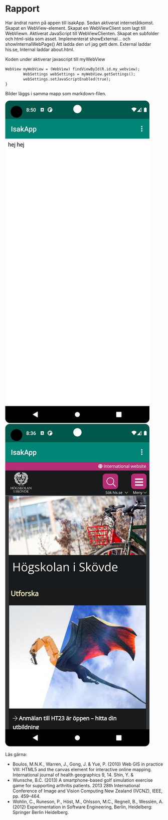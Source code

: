 
# Rapport

Har ändrat namn på appen till isakApp.
Sedan aktiverat internetåtkomst.
Skapat en WebView-element.
Skapat en WebViewClient som lagt till WebViewn.
Aktiverat JavaScript till WebViewClienten.
Skapat en subfolder och html-sida som asset.
Implementerat showExternal... och showInternalWebPage()
Att ladda den url jag gett dem.
External laddar his.se, Internal laddar about.html.

Koden under aktiverar javascript till myWebView

```
WebView myWebView = (WebView) findViewById(R.id.my_webview);
        WebSettings webSettings = myWebView.getSettings();
        webSettings.setJavaScriptEnabled(true);
}
```



Bilder läggs i samma mapp som markdown-filen.

![](internalPage2.png)
![](externalPage.png)

Läs gärna:

- Boulos, M.N.K., Warren, J., Gong, J. & Yue, P. (2010) Web GIS in practice VIII: HTML5 and the canvas element for interactive online mapping. International journal of health geographics 9, 14. Shin, Y. &
- Wunsche, B.C. (2013) A smartphone-based golf simulation exercise game for supporting arthritis patients. 2013 28th International Conference of Image and Vision Computing New Zealand (IVCNZ), IEEE, pp. 459–464.
- Wohlin, C., Runeson, P., Höst, M., Ohlsson, M.C., Regnell, B., Wesslén, A. (2012) Experimentation in Software Engineering, Berlin, Heidelberg: Springer Berlin Heidelberg.
